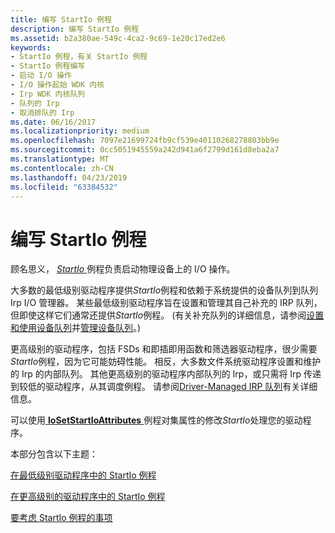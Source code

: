 ```yaml
---
title: 编写 StartIo 例程
description: 编写 StartIo 例程
ms.assetid: b2a380ae-549c-4ca2-9c69-1e20c17ed2e6
keywords:
- StartIo 例程，有关 StartIo 例程
- StartIo 例程编写
- 启动 I/O 操作
- I/O 操作起始 WDK 内核
- Irp WDK 内核队列
- 队列的 Irp
- 取消排队的 Irp
ms.date: 06/16/2017
ms.localizationpriority: medium
ms.openlocfilehash: 7097e21699724fb9cf539e40110268278803bb9e
ms.sourcegitcommit: 0cc5051945559a242d941a6f2799d161d8eba2a7
ms.translationtype: MT
ms.contentlocale: zh-CN
ms.lasthandoff: 04/23/2019
ms.locfileid: "63384532"
---
```

# <a name="writing-a-startio-routine"></a>编写 StartIo 例程





顾名思义， [ *StartIo* ](https://msdn.microsoft.com/library/windows/hardware/ff563858)例程负责启动物理设备上的 I/O 操作。

大多数的最低级别驱动程序提供*StartIo*例程和依赖于系统提供的设备队列到队列 Irp I/O 管理器。 某些最低级别驱动程序旨在设置和管理其自己补充的 IRP 队列，但即使这样它们通常还提供*StartIo*例程。 (有关补充队列的详细信息，请参阅[设置和使用设备队列](setting-up-and-using-device-queues.md)并[管理设备队列](managing-device-queues.md)。)

更高级别的驱动程序，包括 FSDs 和即插即用函数和筛选器驱动程序，很少需要*StartIo*例程，因为它可能妨碍性能。 相反，大多数文件系统驱动程序设置和维护的 Irp 的内部队列。 其他更高级别的驱动程序内部队列的 Irp，或只需将 Irp 传递到较低的驱动程序，从其调度例程。 请参阅[Driver-Managed IRP 队列](driver-managed-irp-queues.md)有关详细信息。

可以使用[ **IoSetStartIoAttributes** ](https://msdn.microsoft.com/library/windows/hardware/ff550330)例程对集属性的修改*StartIo*处理您的驱动程序。

本部分包含以下主题：

[在最低级别驱动程序中的 StartIo 例程](startio-routines-in-lowest-level-drivers.md)

[在更高级别的驱动程序中的 StartIo 例程](startio-routines-in-higher-level-drivers.md)

[要考虑 StartIo 例程的事项](points-to-consider-for-startio-routines.md)

 

 




